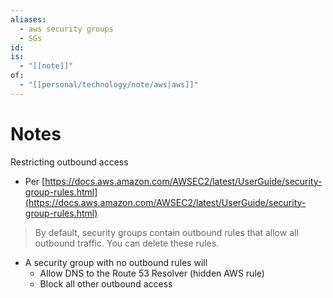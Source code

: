 ```yaml
---
aliases:
  - aws security groups
  - SGs
id: 
is:
  - "[[note]]"
of:
  - "[[personal/technology/note/aws|aws]]"
---
```

# Notes
Restricting outbound access
- Per [https://docs.aws.amazon.com/AWSEC2/latest/UserGuide/security-group-rules.html](https://docs.aws.amazon.com/AWSEC2/latest/UserGuide/security-group-rules.html)
> By default, security groups contain outbound rules that allow all outbound traffic. You can delete these rules.
- A security group with no outbound rules will
	- Allow DNS to the Route 53 Resolver (hidden AWS rule)
	- Block all other outbound access
